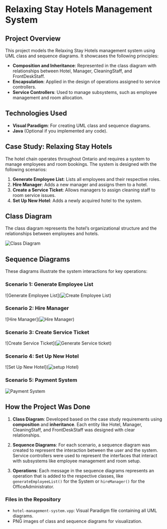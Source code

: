 # Relaxing Stay Hotels Management System

## Project Overview
This project models the Relaxing Stay Hotels management system using UML class and sequence diagrams. It showcases the following principles:
- **Composition and Inheritance**: Represented in the class diagram with relationships between Hotel, Manager, CleaningStaff, and FrontDeskStaff.
- **Encapsulation**: Applied in the design of operations assigned to service controllers.
- **Service Controllers**: Used to manage subsystems, such as employee management and room allocation.

## Technologies Used
- **Visual Paradigm**: For creating UML class and sequence diagrams.
- **Java** (Optional if you implemented any code).

## Case Study: Relaxing Stay Hotels
The hotel chain operates throughout Ontario and requires a system to manage employees and room bookings. The system is designed with the following scenarios:
1. **Generate Employee List**: Lists all employees and their respective roles.
2. **Hire Manager**: Adds a new manager and assigns them to a hotel.
3. **Create a Service Ticket**: Allows managers to assign cleaning staff to room service issues.
4. **Set Up New Hotel**: Adds a newly acquired hotel to the system.

## Class Diagram
The class diagram represents the hotel’s organizational structure and the relationships between employees and hotels.

![Class Diagram](![HotelManagementSystem](https://github.com/user-attachments/assets/695c7503-928f-4f7c-b2dc-dc2938a72b32)
)

## Sequence Diagrams
These diagrams illustrate the system interactions for key operations:

### Scenario 1: Generate Employee List
![Generate Employee List](![Create Employee List](https://github.com/user-attachments/assets/7b826c3d-70fd-4a56-b975-f39b7ff83f92))

### Scenario 2: Hire Manager
![Hire Manager](![Hire Manager](https://github.com/user-attachments/assets/2a26482a-0d7d-4261-b7f1-97ba9e318e32))

### Scenario 3: Create Service Ticket
![Create Service Ticket](![Generate Service ticket](https://github.com/user-attachments/assets/cd1bb31d-cc30-4e2e-9c1c-029d2c6801c0))

### Scenario 4: Set Up New Hotel
![Set Up New Hotel](![setup Hotel](https://github.com/user-attachments/assets/36d2acf5-8d51-42c5-9f48-7b0d420ac52c))

### Scenario 5: Payment System
![Payment System](![Payment](https://github.com/user-attachments/assets/26d21653-93c1-4d13-a829-bfdf484ee440))


## How the Project Was Done
1. **Class Diagram**: Developed based on the case study requirements using **composition** and **inheritance**. Each entity like Hotel, Manager, CleaningStaff, and FrontDeskStaff was designed with clear relationships.
   
2. **Sequence Diagrams**: For each scenario, a sequence diagram was created to represent the interaction between the user and the system. Service controllers were used to represent the interfaces that interact with subsystems like employee management and room setup.

3. **Operations**: Each message in the sequence diagrams represents an operation that is added to the respective classes, like `generateEmployeeList()` for the System or `hireManager()` for the OfficeAdministrator.

### Files in the Repository
- `hotel-management-system.vpp`: Visual Paradigm file containing all UML diagrams.
- PNG images of class and sequence diagrams for visualization.
